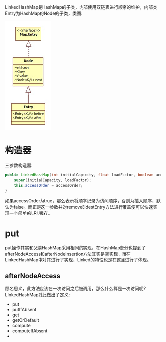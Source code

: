 LinkedHashMap是HashMap的子类，内部使用双链表进行顺序的维护，内部类Entry为HashMap的Node的子类，类图:

![Entry](images/Entry.jpg)

# 构造器

三参数构造器:

```java
public LinkedHashMap(int initialCapacity, float loadFactor, boolean accessOrder) {
    super(initialCapacity, loadFactor);
    this.accessOrder = accessOrder;
}
```

如果accessOrder为true，那么表示将顺序记录为访问顺序，否则为插入顺序，默认为false。而正是这一参数并对removeEldestEntry方法进行覆盖便可以快速实现一个简单的LRU缓存。

# put

put操作其实和父类HashMap采用相同的实现，在HashMap部分也提到了afterNodeAccess和afterNodeInsertion方法其实是空实现，而在LinkedHashMap中对其进行了实现，Linked的特性也是在这里进行了体现。

## afterNodeAccess

顾名思义，此方法应该在一次访问之后被调用，那么什么算是一次访问呢?LInkedHashMap对此做出了定义:

- put
- putIfAbsent
- get
- getOrDefault
- compute
- computeIfAbsent
- ​